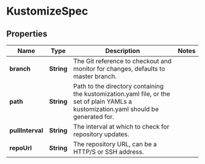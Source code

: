 

# KustomizeSpec


## Properties

| Name | Type | Description | Notes |
|------------ | ------------- | ------------- | -------------|
|**branch** | **String** | The Git reference to checkout and monitor for changes, defaults to master branch. |  |
|**path** | **String** | Path to the directory containing the kustomization.yaml file, or the set of plain YAMLs a kustomization.yaml should be generated for. |  |
|**pullInterval** | **String** | The interval at which to check for repository updates. |  |
|**repoUrl** | **String** | The repository URL, can be a HTTP/S or SSH address. |  |



